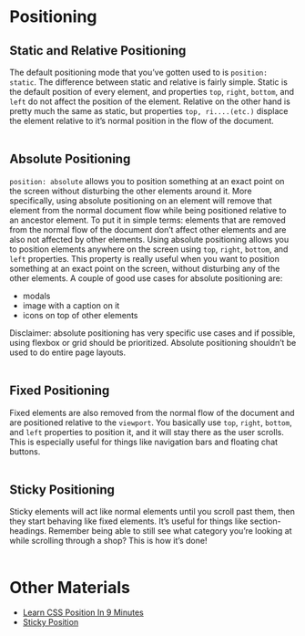 # Positioning

## Static and Relative Positioning
The default positioning mode that you’ve gotten used to is `position: static`. The difference between static and relative is fairly simple. Static is the default position of every element, and properties `top`, `right`, `bottom`, and `left` do not affect the position of the element. Relative on the other hand is pretty much the same as static, but properties `top, ri....(etc.)` displace the element relative to it’s normal position in the flow of the document. <br><br>

## Absolute Positioning
`position: absolute` allows you to position something at an exact point on the screen without disturbing the other elements around it. More specifically, using absolute positioning on an element will remove that element from the normal document flow while being positioned relative to an ancestor element. To put it in simple terms: elements that are removed from the normal flow of the document don’t affect other elements and are also not affected by other elements. Using absolute positioning allows you to position elements anywhere on the screen using `top`, `right`, `bottom`, and `left` properties. This property is really useful when you want to position something at an exact point on the screen, without disturbing any of the other elements. A couple of good use cases for absolute positioning are:
- modals
- image with a caption on it
- icons on top of other elements

Disclaimer: absolute positioning has very specific use cases and if possible, using flexbox or grid should be prioritized. Absolute positioning shouldn’t be used to do entire page layouts.<br><br>

## Fixed Positioning
Fixed elements are also removed from the normal flow of the document and are positioned relative to the `viewport`. You basically use `top`, `right`, `bottom`, and `left` properties to position it, and it will stay there as the user scrolls. This is especially useful for things like navigation bars and floating chat buttons.<br><br>

## Sticky Positioning
Sticky elements will act like normal elements until you scroll past them, then they start behaving like fixed elements. It’s useful for things like section-headings. Remember being able to still see what category you’re looking at while scrolling through a shop? This is how it’s done!<br><br>

# Other Materials

- [Learn CSS Position In 9 Minutes](https://www.youtube.com/watch?v=jx5jmI0UlXU)
- [Sticky Position](https://www.youtube.com/watch?v=NzjU1GmKosQ)